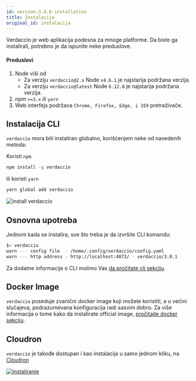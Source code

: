 ```yaml
---
id: version-3.8.6-installation
title: Instalacija
original_id: instalacija
---
```

Verdaccio je web aplikacija podesna za mnoge platforme. Da biste ga instalirali, potrebno je da ispunite neke preduslove.

#### Preduslovi

1. Node viši od 
    - Za verziju `verdaccio@2.x` Node `v4.6.1` je najstarija podržana verzija.
    - Za verziju `verdaccio@latest` Node `6.12.0` je najstarija podržana verzija.
2. npm `>=3.x` ili `yarn`
3. Web interfejs podržava `Chrome, Firefox, Edge, i IE9` pretraživače.

## Instalacija CLI

`verdaccio` mora biti instaliran globalno, korišćenjem neke od navedenih metoda:

Koristi `npm`

```bash
npm install -g verdaccio
```

ili koristi `yarn`

```bash
yarn global add verdaccio
```

![install verdaccio](/svg/install_verdaccio.gif)

## Osnovna upotreba

Jednom kada se instalira, sve što treba je da izvršite CLI komandu:

```bash
$> verdaccio
warn --- config file  - /home/.config/verdaccio/config.yaml
warn --- http address - http://localhost:4873/ - verdaccio/3.0.1
```

Za dodatne informacije o CLI molimo Vas [da pročitate cli sekciju](cli.md).

## Docker Image

`verdaccio` poseduje zvanični docker image koji možete koristiti, a u većini slučajeva, podrazumevana konfiguracija radi sasvim dobro. Za više informacija o tome kako da instalirate official image, [pročitajte docker sekciju](docker.md).

## Cloudron

`verdaccio` je takođe dostupan i kao instalacija u samo jednom kliku, na [Cloudron](https://cloudron.io)

[![Instaliranje](https://cloudron.io/img/button.svg)](https://cloudron.io/button.html?app=org.eggertsson.verdaccio)